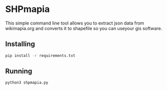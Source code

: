 # SHPmapia

This simple command line tool allows you to extract json data from wikimapia.org and converts it to shapefile so you can useyour gis software.

## Installing

```bash
pip install -r requirements.txt
```

## Running

```bash
python3 shpmapia.py
```
